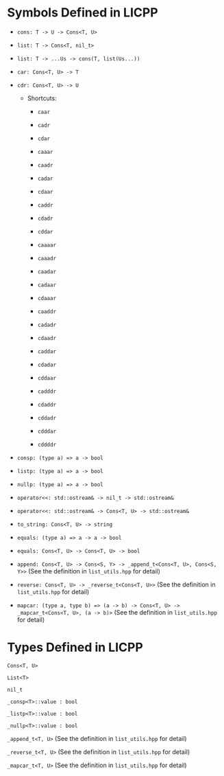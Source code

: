 # Symbols Defined in LICPP

- `cons: T -> U -> Cons<T, U>`

- `list: T -> Cons<T, nil_t>`

- `list: T -> ...Us -> cons(T, list(Us...))`

- `car: Cons<T, U> -> T`

- `cdr: Cons<T, U> -> U`

	- Shortcuts:

		- `caar`

		- `cadr`

		- `cdar`

		- `caaar`

		- `caadr`

		- `cadar`

		- `cdaar`

		- `caddr`

		- `cdadr`

		- `cddar`

		- `caaaar`

		- `caaadr`

		- `caadar`

		- `cadaar`

		- `cdaaar`

		- `caaddr`

		- `cadadr`

		- `cdaadr`

		- `caddar`

		- `cdadar`

		- `cddaar`

		- `cadddr`

		- `cdaddr`

		- `cddadr`

		- `cdddar`

		- `cddddr`
        
- `consp: (type a) => a -> bool`

- `listp: (type a) => a -> bool`

- `nullp: (type a) => a -> bool`

- `operator<<: std::ostream& -> nil_t -> std::ostream&`

- `operator<<: std::ostream& -> Cons<T, U> -> std::ostream&`

- `to_string: Cons<T, U> -> string`

- `equals: (type a) => a -> a -> bool`

- `equals: Cons<T, U> -> Cons<T, U> -> bool`

- `append: Cons<T, U> -> Cons<S, Y> -> _append_t<Cons<T, U>, Cons<S, Y>>` (See the definition in `list_utils.hpp` for detail)

- `reverse: Cons<T, U> -> _reverse_t<Cons<T, U>>` (See the definition in `list_utils.hpp` for detail)

- `mapcar: (type a, type b) => (a -> b) -> Cons<T, U> -> _mapcar_t<Cons<T, U>, (a -> b)>` (See the definition in `list_utils.hpp` for detail)


# Types Defined in LICPP

`Cons<T, U>`

`List<T>`

`nil_t`

`_consp<T>::value : bool`

`_listp<T>::value : bool`

`_nullp<T>::value : bool`

`_append_t<T, U>` (See the definition in `list_utils.hpp` for detail)

`_reverse_t<T, U>` (See the definition in `list_utils.hpp` for detail)

`_mapcar_t<T, U>` (See the definition in `list_utils.hpp` for detail)
